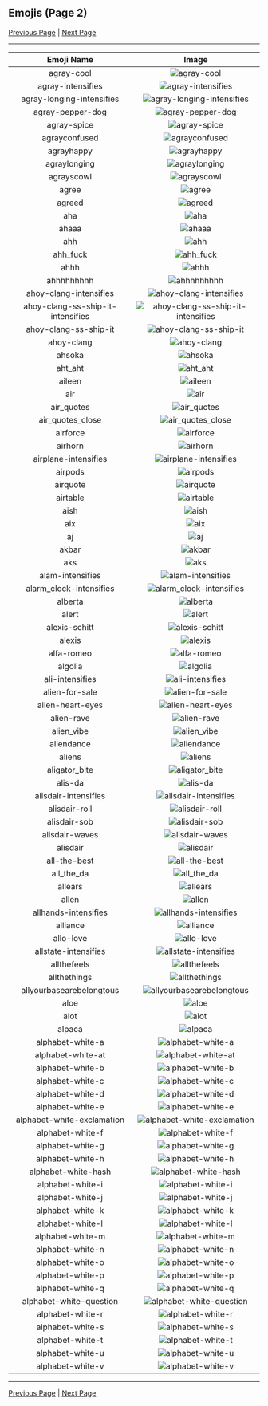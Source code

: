 
## Emojis (Page 2)

[Previous Page](/docs/hashicorp/page-a-0001.md)
  | [Next Page](/docs/hashicorp/page-a-0003.md)

<hr />

|Emoji Name|Image|
| :-: | :-: |
|agray-cool| ![agray-cool](/emojis/hashicorp/agray-cool.png)|
|agray-intensifies| ![agray-intensifies](/emojis/hashicorp/agray-intensifies.gif)|
|agray-longing-intensifies| ![agray-longing-intensifies](/emojis/hashicorp/agray-longing-intensifies.gif)|
|agray-pepper-dog| ![agray-pepper-dog](/emojis/hashicorp/agray-pepper-dog.png)|
|agray-spice| ![agray-spice](/emojis/hashicorp/agray-spice.png)|
|agrayconfused| ![agrayconfused](/emojis/hashicorp/agrayconfused.png)|
|agrayhappy| ![agrayhappy](/emojis/hashicorp/agrayhappy.png)|
|agraylonging| ![agraylonging](/emojis/hashicorp/agraylonging.png)|
|agrayscowl| ![agrayscowl](/emojis/hashicorp/agrayscowl.png)|
|agree| ![agree](/emojis/hashicorp/agree.png)|
|agreed| ![agreed](/emojis/hashicorp/agreed.jpg)|
|aha| ![aha](/emojis/hashicorp/aha.png)|
|ahaaa| ![ahaaa](/emojis/hashicorp/ahaaa.jpg)|
|ahh| ![ahh](/emojis/hashicorp/ahh.png)|
|ahh_fuck| ![ahh_fuck](/emojis/hashicorp/ahh_fuck.png)|
|ahhh| ![ahhh](/emojis/hashicorp/ahhh.gif)|
|ahhhhhhhhh| ![ahhhhhhhhh](/emojis/hashicorp/ahhhhhhhhh.gif)|
|ahoy-clang-intensifies| ![ahoy-clang-intensifies](/emojis/hashicorp/ahoy-clang-intensifies.gif)|
|ahoy-clang-ss-ship-it-intensifies| ![ahoy-clang-ss-ship-it-intensifies](/emojis/hashicorp/ahoy-clang-ss-ship-it-intensifies.gif)|
|ahoy-clang-ss-ship-it| ![ahoy-clang-ss-ship-it](/emojis/hashicorp/ahoy-clang-ss-ship-it.png)|
|ahoy-clang| ![ahoy-clang](/emojis/hashicorp/ahoy-clang.png)|
|ahsoka| ![ahsoka](/emojis/hashicorp/ahsoka.png)|
|aht_aht| ![aht_aht](/emojis/hashicorp/aht_aht.jpg)|
|aileen| ![aileen](/emojis/hashicorp/aileen.png)|
|air| ![air](/emojis/hashicorp/air.png)|
|air_quotes| ![air_quotes](/emojis/hashicorp/air_quotes.gif)|
|air_quotes_close| ![air_quotes_close](/emojis/hashicorp/air_quotes_close.gif)|
|airforce| ![airforce](/emojis/hashicorp/airforce.png)|
|airhorn| ![airhorn](/emojis/hashicorp/airhorn.png)|
|airplane-intensifies| ![airplane-intensifies](/emojis/hashicorp/airplane-intensifies.gif)|
|airpods| ![airpods](/emojis/hashicorp/airpods.png)|
|airquote| ![airquote](/emojis/hashicorp/airquote.gif)|
|airtable| ![airtable](/emojis/hashicorp/airtable.png)|
|aish| ![aish](/emojis/hashicorp/aish.gif)|
|aix| ![aix](/emojis/hashicorp/aix.jpg)|
|aj| ![aj](/emojis/hashicorp/aj.png)|
|akbar| ![akbar](/emojis/hashicorp/akbar.jpg)|
|aks| ![aks](/emojis/hashicorp/aks.png)|
|alam-intensifies| ![alam-intensifies](/emojis/hashicorp/alam-intensifies.gif)|
|alarm_clock-intensifies| ![alarm_clock-intensifies](/emojis/hashicorp/alarm_clock-intensifies.gif)|
|alberta| ![alberta](/emojis/hashicorp/alberta.png)|
|alert| ![alert](/emojis/hashicorp/alert.gif)|
|alexis-schitt| ![alexis-schitt](/emojis/hashicorp/alexis-schitt.png)|
|alexis| ![alexis](/emojis/hashicorp/alexis.jpg)|
|alfa-romeo| ![alfa-romeo](/emojis/hashicorp/alfa-romeo.png)|
|algolia| ![algolia](/emojis/hashicorp/algolia.png)|
|ali-intensifies| ![ali-intensifies](/emojis/hashicorp/ali-intensifies.gif)|
|alien-for-sale| ![alien-for-sale](/emojis/hashicorp/alien-for-sale.png)|
|alien-heart-eyes| ![alien-heart-eyes](/emojis/hashicorp/alien-heart-eyes.png)|
|alien-rave| ![alien-rave](/emojis/hashicorp/alien-rave.gif)|
|alien_vibe| ![alien_vibe](/emojis/hashicorp/alien_vibe.gif)|
|aliendance| ![aliendance](/emojis/hashicorp/aliendance.gif)|
|aliens| ![aliens](/emojis/hashicorp/aliens.png)|
|aligator_bite| ![aligator_bite](/emojis/hashicorp/aligator_bite.gif)|
|alis-da| ![alis-da](/emojis/hashicorp/alis-da.png)|
|alisdair-intensifies| ![alisdair-intensifies](/emojis/hashicorp/alisdair-intensifies.gif)|
|alisdair-roll| ![alisdair-roll](/emojis/hashicorp/alisdair-roll.gif)|
|alisdair-sob| ![alisdair-sob](/emojis/hashicorp/alisdair-sob.png)|
|alisdair-waves| ![alisdair-waves](/emojis/hashicorp/alisdair-waves.gif)|
|alisdair| ![alisdair](/emojis/hashicorp/alisdair.png)|
|all-the-best| ![all-the-best](/emojis/hashicorp/all-the-best.png)|
|all_the_da| ![all_the_da](/emojis/hashicorp/all_the_da.png)|
|allears| ![allears](/emojis/hashicorp/allears.gif)|
|allen| ![allen](/emojis/hashicorp/allen.jpg)|
|allhands-intensifies| ![allhands-intensifies](/emojis/hashicorp/allhands-intensifies.gif)|
|alliance| ![alliance](/emojis/hashicorp/alliance.png)|
|allo-love| ![allo-love](/emojis/hashicorp/allo-love.gif)|
|allstate-intensifies| ![allstate-intensifies](/emojis/hashicorp/allstate-intensifies.gif)|
|allthefeels| ![allthefeels](/emojis/hashicorp/allthefeels.png)|
|allthethings| ![allthethings](/emojis/hashicorp/allthethings.png)|
|allyourbasearebelongtous| ![allyourbasearebelongtous](/emojis/hashicorp/allyourbasearebelongtous.gif)|
|aloe| ![aloe](/emojis/hashicorp/aloe.png)|
|alot| ![alot](/emojis/hashicorp/alot.png)|
|alpaca| ![alpaca](/emojis/hashicorp/alpaca.png)|
|alphabet-white-a| ![alphabet-white-a](/emojis/hashicorp/alphabet-white-a.png)|
|alphabet-white-at| ![alphabet-white-at](/emojis/hashicorp/alphabet-white-at.png)|
|alphabet-white-b| ![alphabet-white-b](/emojis/hashicorp/alphabet-white-b.png)|
|alphabet-white-c| ![alphabet-white-c](/emojis/hashicorp/alphabet-white-c.png)|
|alphabet-white-d| ![alphabet-white-d](/emojis/hashicorp/alphabet-white-d.png)|
|alphabet-white-e| ![alphabet-white-e](/emojis/hashicorp/alphabet-white-e.png)|
|alphabet-white-exclamation| ![alphabet-white-exclamation](/emojis/hashicorp/alphabet-white-exclamation.png)|
|alphabet-white-f| ![alphabet-white-f](/emojis/hashicorp/alphabet-white-f.png)|
|alphabet-white-g| ![alphabet-white-g](/emojis/hashicorp/alphabet-white-g.png)|
|alphabet-white-h| ![alphabet-white-h](/emojis/hashicorp/alphabet-white-h.png)|
|alphabet-white-hash| ![alphabet-white-hash](/emojis/hashicorp/alphabet-white-hash.png)|
|alphabet-white-i| ![alphabet-white-i](/emojis/hashicorp/alphabet-white-i.png)|
|alphabet-white-j| ![alphabet-white-j](/emojis/hashicorp/alphabet-white-j.png)|
|alphabet-white-k| ![alphabet-white-k](/emojis/hashicorp/alphabet-white-k.png)|
|alphabet-white-l| ![alphabet-white-l](/emojis/hashicorp/alphabet-white-l.png)|
|alphabet-white-m| ![alphabet-white-m](/emojis/hashicorp/alphabet-white-m.png)|
|alphabet-white-n| ![alphabet-white-n](/emojis/hashicorp/alphabet-white-n.png)|
|alphabet-white-o| ![alphabet-white-o](/emojis/hashicorp/alphabet-white-o.png)|
|alphabet-white-p| ![alphabet-white-p](/emojis/hashicorp/alphabet-white-p.png)|
|alphabet-white-q| ![alphabet-white-q](/emojis/hashicorp/alphabet-white-q.png)|
|alphabet-white-question| ![alphabet-white-question](/emojis/hashicorp/alphabet-white-question.png)|
|alphabet-white-r| ![alphabet-white-r](/emojis/hashicorp/alphabet-white-r.png)|
|alphabet-white-s| ![alphabet-white-s](/emojis/hashicorp/alphabet-white-s.png)|
|alphabet-white-t| ![alphabet-white-t](/emojis/hashicorp/alphabet-white-t.png)|
|alphabet-white-u| ![alphabet-white-u](/emojis/hashicorp/alphabet-white-u.png)|
|alphabet-white-v| ![alphabet-white-v](/emojis/hashicorp/alphabet-white-v.png)|

<hr/>

[Previous Page](/docs/hashicorp/page-a-0001.md)
  | [Next Page](/docs/hashicorp/page-a-0003.md)